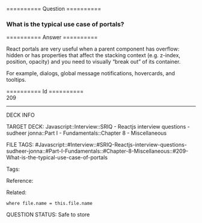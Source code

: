 ========== Question ==========  

### What is the typical use case of portals?  

========== Answer ==========  

React portals are very useful when a parent component has overflow: hidden or
has properties that affect the stacking context (e.g. z-index, position,
opacity) and you need to visually “break out” of its container.

For example, dialogs, global message notifications, hovercards, and tooltips.

========== Id ==========  
209

---

DECK INFO

TARGET DECK: Javascript::Interview::SRIQ - Reactjs interview questions - sudheer jonna::Part I - Fundamentals::Chapter 8 - Miscellaneous

FILE TAGS: #Javascript::#Interview::#SRIQ-Reactjs-interview-questions-sudheer-jonna::#Part-I-Fundamentals::#Chapter-8-Miscellaneous::#209-What-is-the-typical-use-case-of-portals

Tags:

Reference:

Related:

```dataview
where file.name = this.file.name
```
QUESTION STATUS: Safe to store

